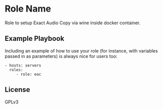 Role Name
=========

Role to setup Exact Audio Copy via wine inside docker container.

Example Playbook
----------------

Including an example of how to use your role (for instance, with variables passed in as parameters) is always nice for users too:

    - hosts: servers
      roles:
         - role: eac

License
-------

GPLv3
